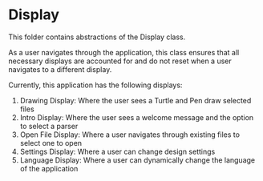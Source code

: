 # Display

This folder contains abstractions of the Display class. 

As a user navigates through the application, this class ensures that all
necessary displays are accounted for and do not reset when a user navigates
to a different display.

Currently, this application has the following displays:

1. Drawing Display: Where the user sees a Turtle and Pen draw selected files
2. Intro Display: Where the user sees a welcome message and the option to select a parser
3. Open File Display: Where a user navigates through existing files to select one to open
4. Settings Display: Where a user can change design settings
5. Language Display: Where a user can dynamically change the language of the application